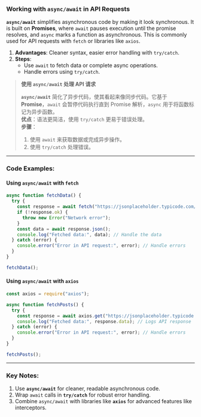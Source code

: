 ### Working with `async/await` in API Requests

<audio src="C:\Users\10691\Downloads\__`async await`.mp3"></audio>

**`async/await`** simplifies asynchronous code by making it look synchronous. It is built on **Promises**, where `await` pauses execution until the promise resolves, and `async` marks a function as asynchronous. This is commonly used for API requests with `fetch` or libraries like `axios`.

1. **Advantages**: Cleaner syntax, easier error handling with `try/catch`.  
2. **Steps**:  
   - Use `await` to fetch data or complete async operations.  
   - Handle errors using `try/catch`.

> **使用 `async/await` 处理 API 请求**  
>
> <audio src="C:\Users\10691\Downloads\`async_await` 简.mp3"></audio>
>
> **`async/await`** 简化了异步代码，使其看起来像同步代码。它基于 **Promise**，`await` 会暂停代码执行直到 Promise 解析，`async` 用于将函数标记为异步函数。  
> **优点**：语法更简洁，使用 `try/catch` 更易于错误处理。  
> **步骤**：  
>
> 1. 使用 `await` 来获取数据或完成异步操作。  
> 2. 使用 `try/catch` 处理错误。

---

### Code Examples:

<audio src="C:\Users\10691\Downloads\这段代码展示了如何使用`asy.mp3"></audio>

#### **Using `async/await` with `fetch`**
```javascript
async function fetchData() {
  try {
    const response = await fetch("https://jsonplaceholder.typicode.com/posts");
    if (!response.ok) {
      throw new Error("Network error");
    }
    const data = await response.json();
    console.log("Fetched data:", data); // Handle the data
  } catch (error) {
    console.error("Error in API request:", error); // Handle errors
  }
}

fetchData();
```

#### **Using `async/await` with `axios`**
```javascript
const axios = require("axios");

async function fetchPosts() {
  try {
    const response = await axios.get("https://jsonplaceholder.typicode.com/posts");
    console.log("Fetched data:", response.data); // Logs API response
  } catch (error) {
    console.error("Error in API request:", error); // Handle errors
  }
}

fetchPosts();
```

---

### Key Notes:

<audio src="C:\Users\10691\Downloads\1. Use  `async .mp3"></audio>

1. Use **`async/await`** for cleaner, readable asynchronous code.  
2. Wrap `await` calls in **`try/catch`** for robust error handling.  
3. Combine `async/await` with libraries like **`axios`** for advanced features like interceptors.